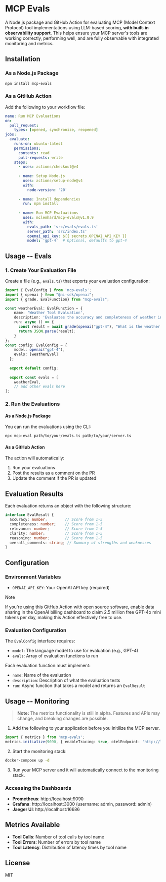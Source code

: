 # MCP Evals

A Node.js package and GitHub Action for evaluating MCP (Model Context Protocol) tool implementations using LLM-based scoring, **with built-in observability support**. This helps ensure your MCP server's tools are working correctly, performing well, and are fully observable with integrated monitoring and metrics.

## Installation

### As a Node.js Package

```bash
npm install mcp-evals
```

### As a GitHub Action

Add the following to your workflow file:

```yaml
name: Run MCP Evaluations
on:
  pull_request:
    types: [opened, synchronize, reopened]
jobs:
  evaluate:
    runs-on: ubuntu-latest
    permissions:
      contents: read
      pull-requests: write
    steps:
      - uses: actions/checkout@v4
      
      - name: Setup Node.js
        uses: actions/setup-node@v4
        with:
          node-version: '20'
          
      - name: Install dependencies
        run: npm install
        
      - name: Run MCP Evaluations
        uses: mclenhard/mcp-evals@v1.0.9
        with:
          evals_path: 'src/evals/evals.ts'
          server_path: 'src/index.ts'
          openai_api_key: ${{ secrets.OPENAI_API_KEY }}
          model: 'gpt-4'  # Optional, defaults to gpt-4
```

## Usage -- Evals

### 1. Create Your Evaluation File


Create a file (e.g., `evals.ts`) that exports your evaluation configuration:

```typescript
import { EvalConfig } from 'mcp-evals';
import { openai } from "@ai-sdk/openai";
import { grade, EvalFunction} from "mcp-evals";

const weatherEval: EvalFunction = {
    name: 'Weather Tool Evaluation',
    description: 'Evaluates the accuracy and completeness of weather information retrieval',
    run: async () => {
      const result = await grade(openai("gpt-4"), "What is the weather in New York?");
      return JSON.parse(result);
    }
};
const config: EvalConfig = {
    model: openai("gpt-4"),
    evals: [weatherEval]
  };
  
  export default config;
  
  export const evals = [
    weatherEval,
    // add other evals here
]; 
```

### 2. Run the Evaluations

#### As a Node.js Package

You can run the evaluations using the CLI:

```bash
npx mcp-eval path/to/your/evals.ts path/to/your/server.ts
```

#### As a GitHub Action

The action will automatically:
1. Run your evaluations
2. Post the results as a comment on the PR
3. Update the comment if the PR is updated

## Evaluation Results

Each evaluation returns an object with the following structure:

```typescript
interface EvalResult {
  accuracy: number;        // Score from 1-5
  completeness: number;    // Score from 1-5
  relevance: number;       // Score from 1-5
  clarity: number;         // Score from 1-5
  reasoning: number;       // Score from 1-5
  overall_comments: string; // Summary of strengths and weaknesses
}
```

## Configuration

### Environment Variables

- `OPENAI_API_KEY`: Your OpenAI API key (required)

> [!NOTE]
> If you're using this GitHub Action with open source software, enable data sharing in the OpenAI billing dashboard to claim 2.5 million free GPT-4o mini tokens per day, making this Action effectively free to use.

### Evaluation Configuration

The `EvalConfig` interface requires:

- `model`: The language model to use for evaluation (e.g., GPT-4)
- `evals`: Array of evaluation functions to run

Each evaluation function must implement:

- `name`: Name of the evaluation
- `description`: Description of what the evaluation tests
- `run`: Async function that takes a model and returns an `EvalResult`

## Usage -- Monitoring

> **Note:** The metrics functionality is still in alpha. Features and APIs may change, and breaking changes are possible.

1. Add the following to your application before you initilize the MCP server. 

```typescript 
import { metrics } from 'mcp-evals';
metrics.initialize(9090, { enableTracing: true, otelEndpoint: 'http://localhost:4318/v1/traces' });
```

2. Start the monitoring stack:

```bash
docker-compose up -d
```

3. Run your MCP server and it will automatically connect to the monitoring stack.

### Accessing the Dashboards

- **Prometheus**: http://localhost:9090
- **Grafana**: http://localhost:3000 (username: admin, password: admin)
- **Jaeger UI**: http://localhost:16686

## Metrics Available

- **Tool Calls**: Number of tool calls by tool name
- **Tool Errors**: Number of errors by tool name
- **Tool Latency**: Distribution of latency times by tool name


## License

MIT 
